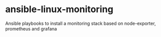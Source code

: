 # ansible-linux-monitoring
Ansible playbooks to install a monitoring stack based on node-exporter, prometheus and grafana
